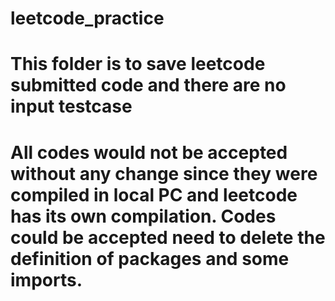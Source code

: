 # leetcode_practice
# This folder is to save leetcode submitted code and there are no input testcase
# All codes would not be accepted without any change since they were compiled in local PC and leetcode has its own compilation. Codes could be accepted need to delete the definition of packages and some imports. 
